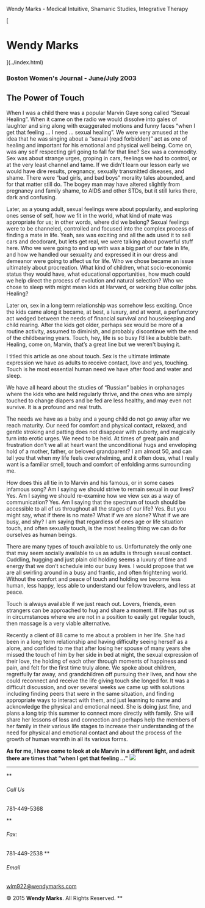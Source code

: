 Wendy Marks - Medical Intuitive, Shamanic Studies, Integrative Therapy  
   
 
 
[ 
# Wendy Marks
](../index.html)   
  

### Boston Women's Journal - June/July 2003
 

## The Power of Touch

When I was a child there was a popular Marvin Gaye song called “Sexual Healing”. When it came on the radio we would dissolve into gales of laughter and sing along with exaggerated motions and funny faces “when I get that feeling ... I need ... sexual healing”. We were very amused at the idea that he was singing about a “sexual (read forbidden)” act as one of healing and important for his emotional and physical well being. Come on, was any self respecting girl going to fall for that line? Sex was a commodity. Sex was about strange urges, groping in cars, feelings we had to control, or at the very least channel and tame. If we didn't learn our lesson early we would have dire results, pregnancy, sexually transmitted diseases, and shame. There were “bad girls, and bad boys” morality tales abounded, and for that matter still do. The bogey man may have altered slightly from pregnancy and family shame, to AIDS and other STDs, but it still lurks there, dark and confusing.

Later, as a young adult, sexual feelings were about popularity, and exploring ones sense of self, how we fit in the world, what kind of mate was appropriate for us; in other words, where did we belong? Sexual feelings were to be channeled, controlled and focused into the complex process of finding a mate in life. Yeah, sex was exciting and all the ads used it to sell cars and deodorant, but lets get real, we were talking about powerful stuff here. Who we were going to end up with was a big part of our fate in life, and how we handled our sexuality and expressed it in our dress and demeanor were going to affect us for life. Who we chose became an issue ultimately about procreation. What kind of children, what socio-economic status they would have, what educational opportunities, how much could we help direct the process of evolution and natural selection? Who we chose to sleep with might mean kids at Harvard, or working blue collar jobs. Healing?

Later on, sex in a long term relationship was somehow less exciting. Once the kids came along it became, at best, a luxury, and at worst, a perfunctory act wedged between the needs of financial survival and housekeeping and child rearing. After the kids got older, perhaps sex would be more of a routine activity, assumed to diminish, and probably discontinue with the end of the childbearing years. Touch, hey, life is so busy I’d like a bubble bath. Healing, come on, Marvin, that’s a great line but we weren't buying it.

I titled this article as one about touch. Sex is the ultimate intimate expression we have as adults to receive contact, love and yes, touching. Touch is he most essential human need we have after food and water and sleep.

We have all heard about the studies of “Russian” babies in orphanages where the kids who are held regularly thrive, and the ones who are simply touched to change diapers and be fed are less healthy, and may even not survive. It is a profound and real truth.

The needs we have as a baby and a young child do not go away after we reach maturity. Our need for comfort and physical contact, relaxed, and gentle stroking and patting does not disappear with puberty, and magically turn into erotic urges. We need to be held. At times of great pain and frustration don’t we all at heart want the unconditional hugs and enveloping hold of a mother, father, or beloved grandparent? I am almost 50, and can tell you that when my life feels overwhelming, and it often does, what I really want is a familiar smell, touch and comfort of enfolding arms surrounding me.

How does this all tie in to Marvin and his famous, or in some cases infamous song? Am I saying we should strive to remain sexual in our lives? Yes. Am I saying we should re-examine how we view sex as a way of communication? Yes. Am I saying that the spectrum of touch should be accessible to all of us throughout all the stages of our life? Yes. But you might say, what if there is no mate? What if we are alone? What if we are busy, and shy? I am saying that regardless of ones age or life situation touch, and often sexually touch, is the most healing thing we can do for ourselves as human beings.

There are many types of touch available to us. Unfortunately the only one that may seem socially available to us as adults is through sexual contact. Cuddling, hugging and just plain old holding seems a luxury of time and energy that we don’t schedule into our busy lives. I would propose that we are all swirling around in a busy and frantic, and often frightening world. Without the comfort and peace of touch and holding we become less human, less happy, less able to understand our fellow travelers, and less at peace.

Touch is always available if we just reach out. Lovers, friends, even strangers can be approached to hug and share a moment. If life has put us in circumstances where we are not in a position to easily get regular touch, then massage is a very viable alternative.

Recently a client of 88 came to me about a problem in her life. She had been in a long term relationship and having difficulty seeing herself as a alone, and confided to me that after losing her spouse of many years she missed the touch of him by her side in bed at night, the sexual expression of their love, the holding of each other through moments of happiness and pain, and felt for the first time truly alone. We spoke about children, regretfully far away, and grandchildren off pursuing their lives, and how she could reconnect and receive the life giving touch she longed for. It was a difficult discussion, and over several weeks we came up with solutions including finding peers that were in the same situation, and finding appropriate ways to interact with them, and just learning to name and acknowledge the physical and emotional need. She is doing just fine, and plans a long trip this summer to connect more directly with family. She will share her lessons of loss and connection and perhaps help the members of her family in their various life stages to increase their understanding of the need for physical and emotional contact and about the process of the growth of human warmth in all its various forms.

**As for me, I have come to look at ole Marvin in a different light, and admit there are times that “when I get that feeling ..."**
![](../img/wolflogo.png)
* * *
**
###### Call Us

781-449-5368  

**
###### Fax:

781-449-2538
**
###### Email

[wlm922@wendymarks.com](mailto:yourname@domain.com)
  
 

© 2015 **Wendy Marks**. All Rights Reserved.
   **